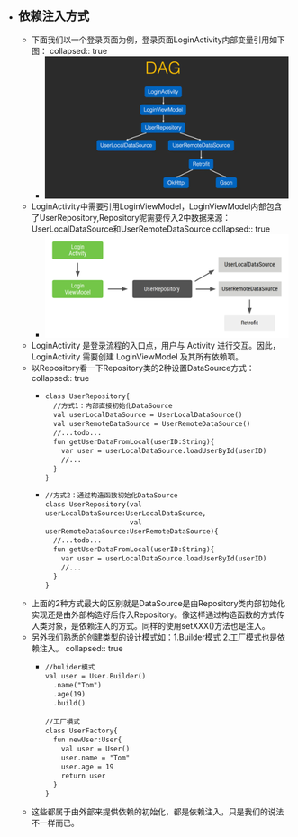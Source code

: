 - ## 依赖注入方式
	- 下面我们以一个登录页面为例，登录页面LoginActivity内部变量引用如下图：
	  collapsed:: true
		- ![image.png](../assets/image_1684407429904_0.png)
	- LoginActivity中需要引用LoginViewModel，LoginViewModel内部包含了UserRepository,Repository呢需要传入2中数据来源：UserLocalDataSource和UserRemoteDataSource
	  collapsed:: true
		- ![image.png](../assets/image_1684407443491_0.png)
	- LoginActivity 是登录流程的入口点，用户与 Activity 进行交互。因此，LoginActivity 需要创建 LoginViewModel 及其所有依赖项。
	- 以Repository看一下Repository类的2种设置DataSource方式：
	  collapsed:: true
		- ```
		  class UserRepository{
		    //方式1：内部直接初始化DataSource
		    val userLocalDataSource = UserLocalDataSource()
		    val userRemoteDataSource = UserRemoteDataSource()
		    //...todo...
		    fun getUserDataFromLocal(userID:String){
		      var user = userLocalDataSource.loadUserById(userID)
		      //...
		    }
		  }
		  ```
		- ```
		  //方式2：通过构造函数初始化DataSource
		  class UserRepository(val userLocalDataSource:UserLocalDataSource,
		                       val userRemoteDataSource:UserRemoteDataSource){
		    //...todo...
		    fun getUserDataFromLocal(userID:String){
		      var user = userLocalDataSource.loadUserById(userID)
		      //...
		    }
		  }
		  ```
	- 上面的2种方式最大的区别就是DataSource是由Repository类内部初始化实现还是由外部构造好后传入Repository。像这样通过构造函数的方式传入类对象，是依赖注入的方式。同样的使用setXXX()方法也是注入。
	- 另外我们熟悉的创建类型的设计模式如：1.Builder模式 2.工厂模式也是依赖注入。
	  collapsed:: true
		- ```
		  //bulider模式
		  val user = User.Builder()
		  	.name("Tom")
		  	.age(19)
		  	.build()
		  
		  //工厂模式
		  class UserFactory{
		    fun newUser:User{
		      val user = User()
		      user.name = "Tom"
		      user.age = 19
		      return user
		    }
		  }
		  ```
	- 这些都属于由外部来提供依赖的初始化，都是依赖注入，只是我们的说法不一样而已。